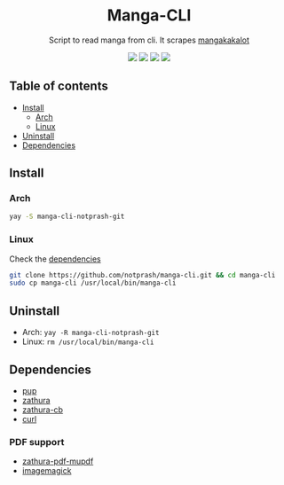 <h1 align="center"> Manga-CLI </h1>
<p align="center">Script to read manga from cli. It scrapes <a href="https://mangakakalot.com/">mangakakalot</a></p>
<p align="center">
  <img src="https://img.shields.io/github/stars/notprash/manga-cli?color=88c0d0&logo=github" />
  <img src="https://img.shields.io/github/issues/notprash/manga-cli?color=88c0d0" />
  <img src="https://img.shields.io/badge/os-linux-%2388c0d0" />
  <img src="https://img.shields.io/maintenance/yes/2022?color=%23a3be8c" />
</p>

## Table of contents

-   [Install](#Installation)
    -   [Arch](#Arch)
    -   [Linux](#Linux)
-   [Uninstall](#Uninstall)
-   [Dependencies](#Dependencies)

## Install

### Arch

```bash
yay -S manga-cli-notprash-git
```

### Linux

Check the [dependencies](#dependencies)

```bash
git clone https://github.com/notprash/manga-cli.git && cd manga-cli
sudo cp manga-cli /usr/local/bin/manga-cli
```

## Uninstall

-   Arch: `yay -R manga-cli-notprash-git`
-   Linux: `rm /usr/local/bin/manga-cli`

## Dependencies

-   [pup](https://github.com/ericchiang/pup)
-   [zathura](https://github.com/pwmt/zathura)
-   [zathura-cb](https://github.com/pwmt/zathura-cb)
-   [curl](https://curl.se/)

### PDF support

-   [zathura-pdf-mupdf](https://github.com/pwmt/zathura-pdf-mupdf)
-   [imagemagick](https://imagemagick.org/index.php)
